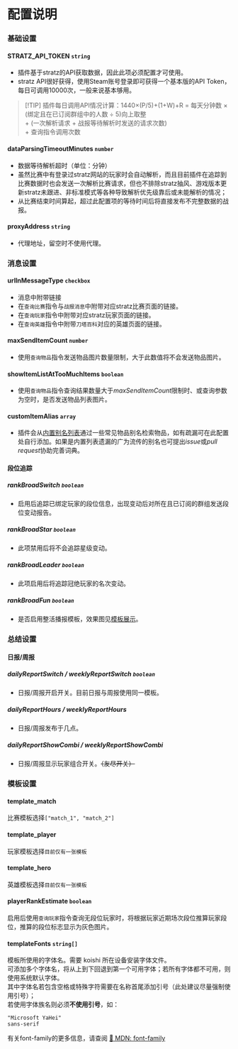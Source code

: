# 配置说明
### 基础设置
#### STRATZ_API_TOKEN `string`
- 插件基于stratz的API获取数据，因此此项必须配置才可使用。
- stratz API很好获得，使用Steam账号登录即可获得一个基本版的API Token，每日可调用10000次，一般来说基本够用。
> [!TIP] 插件每日调用API情况计算：1440×(P/5)+(1+W)+R
> = 每天分钟数 × (绑定且在已订阅群组中的人数 ÷ 5)向上取整  
>  \+ (一次解析请求 + 战报等待解析时发送的请求次数)  
>  \+ 查询指令调用次数


#### dataParsingTimeoutMinutes `number`
- 数据等待解析超时（单位：分钟）
- 虽然比赛中有登录过stratz网站的玩家时会自动解析，而且目前插件在追踪到比赛数据时也会发送一次解析比赛请求，但也不排除stratz抽风、游戏版本更新stratz未跟进、非标准模式等各种导致解析优先级靠后或未能解析的情况；
- 从比赛结束时间算起，超过此配置项的等待时间后将直接发布不完整数据的战报。

#### proxyAddress `string`
- 代理地址，留空时不使用代理。

### 消息设置

#### urlInMessageType `checkbox`
- 消息中附带链接
- 在`查询比赛`指令与`战报消息`中附带对应stratz比赛页面的链接。
- 在`查询玩家`指令中附带对应stratz玩家页面的链接。
- 在`查询英雄`指令中附带`刀塔百科`对应的英雄页面的链接。

#### maxSendItemCount `number`
- 使用`查询物品`指令发送物品图片数量限制，大于此数值将不会发送物品图片。

#### showItemListAtTooMuchItems `boolean`
- 使用`查询物品`指令查询结果数量大于*maxSendItemCount*限制时、或查询参数为空时，是否发送物品列表图片。

#### customItemAlias `array`
- 插件会从[内置别名列表](https://github.com/sjtdev/koishi-plugin-dota2tracker/blob/master/src/locales/zh-CN.constants.json#L304-L407)通过一些常见物品别名检索物品，如有疏漏可在此配置处自行添加。如果是内置列表遗漏的广为流传的别名也可提出*issue*或*pull request*协助完善词典。

#### 段位追踪
##### rankBroadSwitch `boolean`
- 启用后追踪已绑定玩家的段位信息，出现变动后对所在且已订阅的群组发送段位变动报告。

##### rankBroadStar `boolean`
- 此项禁用后将不会追踪星级变动。

##### rankBroadLeader `boolean`
- 此项启用后将追踪冠绝玩家的名次变动。

##### rankBroadFun `boolean`
- 是否启用整活播报模板，效果图见[模板展示](./template-rank.md)。

### 总结设置
#### 日报/周报
##### dailyReportSwitch / weeklyReportSwitch `boolean`
- 日报/周报开启开关。目前日报与周报使用同一模板。

##### dailyReportHours / weeklyReportHours
- 日报/周报发布于几点。

##### dailyReportShowCombi / weeklyReportShowCombi
- 日报/周报显示玩家组合开关。<del>（友尽开关）</del>

### 模板设置
#### template_match
比赛模板选择`["match_1", "match_2"]`
#### template_player
玩家模板选择`目前仅有一张模板`
#### template_hero
英雄模板选择`目前仅有一张模板`
#### playerRankEstimate `boolean`
启用后使用`查询玩家`指令查询无段位玩家时，将根据玩家近期场次段位推算玩家段位，推算的段位标志显示为灰色图片。
#### templateFonts `string[]`
模板所使用的字体名。需要 koishi 所在设备安装字体文件。  
可添加多个字体名，将从上到下回退到第一个可用字体；若所有字体都不可用，则使用系统默认字体。  
其中字体名若包含空格或特殊字符需要在名称首尾添加引号（此处建议尽量强制使用引号）；  
若使用字体族名则必须**不使用引号**，如：
```
"Microsoft YaHei"
sans-serif
```
有关font-family的更多信息，请查阅 [📖 MDN: font-family](https://developer.mozilla.org/zh-CN/docs/Web/CSS/font-family)  
